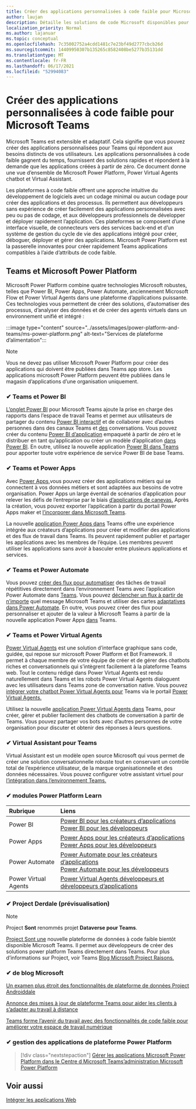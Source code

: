 ```yaml
---
title: Créer des applications personnalisées à code faible pour Microsoft Teams
author: laujan
description: Détaille les solutions de code Microsoft disponibles pour les Teams
localization_priority: Normal
ms.author: lajanuar
ms.topic: conceptual
ms.openlocfilehash: 7c35002752a4cdd1481c7e23bf49d2777cbcb26d
ms.sourcegitcommit: 14409950307b135265c8582408be5277b35131dd
ms.translationtype: MT
ms.contentlocale: fr-FR
ms.lasthandoff: 06/17/2021
ms.locfileid: "52994083"
---
```

# <a name="create-low-code-custom-apps-for-microsoft-teams"></a>Créer des applications personnalisées à code faible pour Microsoft Teams

Microsoft Teams est extensible et adaptatif. Cela signifie que vous pouvez créer des applications personnalisées pour Teams qui répondent aux besoins distincts de vos utilisateurs. Les applications personnalisées à code faible gagnent du temps, fournissent des solutions rapides et répondent à la demande que les applications créées à partir de zéro. Ce document donne une vue d’ensemble de Microsoft Power Platform, Power Virtual Agents chatbot et Virtual Assistant.

Les plateformes à code faible offrent une approche intuitive du développement de logiciels avec un codage minimal ou aucun codage pour créer des applications et des processus. Ils permettent aux développeurs sans expérience de créer facilement des applications personnalisées avec peu ou pas de codage, et aux développeurs professionnels de développer et déployer rapidement l’application. Ces plateformes se composent d’une interface visuelle, de connecteurs vers des services back-end et d’un système de gestion du cycle de vie des applications intégré pour créer, déboguer, déployer et gérer des applications. Microsoft Power Platform est la passerelle innovantes pour créer rapidement Teams applications compatibles à l’aide d’attributs de code faible.

## <a name="teams-and-microsoft-power-platform"></a>Teams et Microsoft Power Platform

Microsoft Power Platform combine quatre technologies Microsoft robustes, telles que Power BI, Power Apps, Power Automate, anciennement Microsoft Flow et Power Virtual Agents dans une plateforme d’applications puissante. Ces technologies vous permettent de créer des solutions, d’automatiser des processus, d’analyser des données et de créer des agents virtuels dans un environnement unifié et intégré :

:::image type="content" source="../assets/images/power-platform-and-teams/ms-power-platform.png" alt-text="Services de plateforme d’alimentation":::

> [!NOTE]
> Vous ne devez pas utiliser Microsoft Power Platform pour créer des applications qui doivent être publiées dans Teams app store. Les applications microsoft Power Platform peuvent être publiées dans le magasin d’applications d’une organisation uniquement.

### <a name="-teams-and-power-bi"></a>✔ Teams et Power BI

[L’onglet Power BI](https://powerbi.microsoft.com/blog/announcing-new-power-bi-tab-for-microsoft-teams/) pour Microsoft Teams ajoute la prise en charge des rapports dans l’espace de travail Teams et permet aux utilisateurs de partager du contenu [Power BI interactif](/power-bi/collaborate-share/service-embed-report-microsoft-teams) et de collaborer avec d’autres personnes dans des canaux Teams et [des](/power-bi/collaborate-share/service-collaborate-microsoft-teams) conversations. Vous pouvez créer du contenu [Power BI d’application](/power-bi/collaborate-share/service-create-distribute-apps) empaqueté à partir de zéro et le distribuer en tant qu’application ou créer un modèle d’application [dans Power BI](/power-bi/connect-data/service-template-apps-create). En outre, utilisez la nouvelle application [Power BI dans Teams](https://go.microsoft.com/fwlink/?linkid=2143643) pour apporter toute votre expérience de service Power BI de base Teams.

### <a name="-teams-and-power-apps"></a>✔ Teams et Power Apps

Avec [Power Apps,](/powerapps/powerapps-overview)vous pouvez créer des applications métiers qui se connectent à vos données métiers et sont adaptées aux besoins de votre organisation.  Power Apps un large éventail de scénarios d’application pour relever les défis de l’entreprise par le biais [d’applications de canevas.](/powerapps/maker/#canvas-apps) Après la création, vous pouvez exporter l’application à partir du portail Power Apps maker et [l’incorporer dans Microsoft Teams](/power-platform/admin/embed-app-teams).

La nouvelle [application Power Apps dans](https://go.microsoft.com/fwlink/?linkid=2143374) Teams offre une expérience intégrée aux créateurs d’applications pour créer et modifier des applications et des flux de travail dans Teams. Ils peuvent rapidement publier et partager les applications avec les membres de l’équipe. Les membres peuvent utiliser les applications sans avoir à basculer entre plusieurs applications et services.

### <a name="-teams-and-power-automate"></a>✔ Teams et Power Automate

Vous pouvez [créer des flux pour automatiser](https://flow.microsoft.com/connectors/shared_teams/microsoft-teams/) des tâches de travail répétitives directement dans l’environnement Teams avec l’application Power Automate dans [Teams](/power-automate/flows-teams). Vous pouvez [déclencher un flux à partir de n’importe](/power-automate/trigger-flow-teams-message) quel message Microsoft Teams et utiliser des cartes [adaptatives dans Power Automate](/power-automate/create-adaptive-cards). En outre, vous pouvez créer des flux pour personnaliser et ajouter de la valeur à Microsoft Teams à partir de la nouvelle application Power Apps [dans](https://go.microsoft.com/fwlink/?linkid=2143539) Teams.

### <a name="-teams-and-power-virtual-agents"></a>✔ Teams et Power Virtual Agents

[Power Virtual Agents](/power-virtual-agents/fundamentals-what-is-power-virtual-agents) est une solution d’interface graphique sans code, guidée, qui repose sur microsoft Power Platform et Bot Framework. Il permet à chaque membre de votre équipe de créer et de gérer des chatbots riches et conversationnels qui s’intègrent facilement à la plateforme Teams web. Tout le contenu rédigé dans Power Virtual Agents est rendu naturellement dans Teams et les robots Power Virtual Agents dialoguent avec les utilisateurs dans Teams zone de conversation native. Vous pouvez [intégrer votre chatbot Power Virtual Agents pour](/power-virtual-agents/publication-add-bot-to-microsoft-teams) Teams via le portail [Power Virtual Agents.](https://powervirtualagents.microsoft.com)

Utilisez la nouvelle [application Power Virtual Agents dans](https://aka.ms/pva-teams-docs) Teams, pour créer, gérer et publier facilement des chatbots de conversation à partir de Teams. Vous pouvez partager vos bots avec d’autres personnes de votre organisation pour discuter et obtenir des réponses à leurs questions.

### <a name="-virtual-assistant-for-teams"></a>✔ Virtual Assistant pour Teams

Virtual Assistant est un modèle open source Microsoft qui vous permet de créer une solution conversationnelle robuste tout en conservant un contrôle total de l’expérience utilisateur, de la marque organisationnelle et des données nécessaires. Vous pouvez configurer votre assistant virtuel pour [l’intégration dans l’environnement Teams.](https://microsoft.github.io/botframework-solutions/clients-and-channels/tutorials/enable-teams/1-intro) 

### <a name="-power-platform-learn-modules"></a>✔ modules Power Platform Learn

|  Rubrique  |  Liens  |
|:---------|:----------------------|
|Power BI|[Power BI pour les créateurs d’applications](/learn/browse/?expanded=power-platform&products=power-bi&roles=maker)</br>[Power BI pour les développeurs](/learn/browse/?expanded=power-platform&products=power-bi&roles=developer)|
|Power Apps|[Power Apps pour les créateurs d’applications](/learn/browse/?products=power-apps&roles=maker)</br>[Power Apps pour les développeurs](/learn/browse/?products=power-apps)|
|Power Automate|[Power Automate pour les créateurs d’applications](/learn/browse/?expanded=power-platform&products=power-automate&roles=maker)</br>[Power Automate pour les développeurs](/learn/browse/?expanded=power-platform&products=power-automate&roles=developer)|
|Power Virtual Agents|[Power Virtual Agents développeurs et développeurs d’applications](/learn/browse/?products=power-virtual-agents&expanded=power-platform&roles=maker)|

### <a name="-project-oakdale-preview"></a>✔ Project Derdale (prévisualisation)

> [!NOTE]
> Project **Sont** renommés projet **Dataverse pour Teams**.

[Project Sont une](https://techcommunity.microsoft.com/t5/microsoft-teams-blog/teams-is-shaping-the-future-of-work-with-low-code-features-to/ba-p/1507180
) nouvelle plateforme de données à code faible bientôt disponible Microsoft Teams. Il permet aux développeurs de créer des solutions power platform Teams directement dans Teams. Pour plus d’informations sur Project, voir Teams [Blog Microsoft Project Raisons.](https://powerapps.microsoft.com/blog/introducing-project-oakdale-a-new-low-code-data-platform-for-microsoft-teams)

### <a name="-microsoft-blog-insights"></a>✔ de blog Microsoft

[Un examen plus étroit des fonctionnalités de plateforme de données Project Androiddale](https://powerapps.microsoft.com/blog/a-closer-look-at-data-platform-capabilities-in-project-oakdale/)

[Annonce des mises à jour de plateforme Teams pour aider les clients à s’adapter au travail à distance](https://cloudblogs.microsoft.com/powerplatform/2020/05/19/announcing-power-platform-and-teams-updates-to-help-customers-adapt-to-remote-work/)

[Teams forme l’avenir du travail avec des fonctionnalités de code faible pour améliorer votre espace de travail numérique](https://techcommunity.microsoft.com/t5/microsoft-teams-blog/teams-is-shaping-the-future-of-work-with-low-code-features-to/ba-p/1507180)

### <a name="-managing-power-platform-apps"></a>✔ gestion des applications de plateforme Power Platform

> [!div class="nextstepaction"]
> [Gérer les applications Microsoft Power Platform dans le Centre d Microsoft Teams’administration Microsoft Power Platform](/microsoftteams/manage-power-platform-apps)

## <a name="see-also"></a>Voir aussi

[Intégrer les applications Web](~/samples/integrate-web-apps-overview.md)

